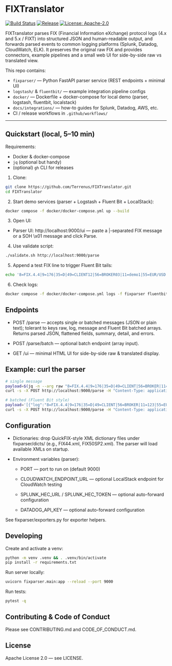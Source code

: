 # FIXTranslator

[![Build Status](https://github.com/Terrenus/FIXTranslator/actions/workflows/ci.yml/badge.svg)](https://github.com/Terrenus/FIXTranslator/actions/workflows/ci.yml)
[![Release](https://img.shields.io/github/v/release/Terrenus/FIXTranslator)](https://github.com/Terrenus/FIXTranslator/releases)
[![License: Apache-2.0](https://img.shields.io/badge/License-Apache%202.0-blue.svg)](./LICENSE)

FIXTranslator parses FIX (Financial Information eXchange) protocol logs (4.x and 5.x / FIXT) into structured JSON and human-readable output, and forwards parsed events to common logging platforms (Splunk, Datadog, CloudWatch, ELK). It preserves the original raw FIX and provides connectors, example pipelines and a small web UI for side-by-side raw vs translated view.

This repo contains:
- `fixparser/` — Python FastAPI parser service (REST endpoints + minimal UI)
- `logstash/` & `fluentbit/` — example integration pipeline configs
- `docker/` — Dockerfile + docker-compose for local demo (parser, logstash, fluentbit, localstack)
- `docs/integrations/` — how-to guides for Splunk, Datadog, AWS, etc.
- CI / release workflows in `.github/workflows/`

---

## Quickstart (local, 5–10 min)

Requirements:
- Docker & docker-compose
- `jq` (optional but handy)
- (optional) `gh` CLI for releases

1. Clone:  

```bash
git clone https://github.com/Terrenus/FIXTranslator.git
cd FIXTranslator
```

2. Start demo services (parser + Logstash + Fluent Bit + LocalStack):

```bash
docker compose -f docker/docker-compose.yml up --build
```

3. Open UI:

- Parser UI: http://localhost:9000/ui — paste a |-separated FIX message or a SOH \x01 message and click Parse.

4. Use validate script:

```bash
./validate.sh http://localhost:9000/parse
```

5. Append a test FIX line to trigger Fluent Bit tails:

```bash
echo '8=FIX.4.4|9=176|35=D|49=CLIENT12|56=BROKER03|11=demo1|55=EUR/USD|54=1|38=1000|40=2|44=1.1850|60=20250929-12:00:00|10=000|' >> sample_fix_messages.txt
```

6. Check logs:

```bash
docker compose -f docker/docker-compose.yml logs -f fixparser fluentbit logstash
```

## Endpoints

- POST /parse — accepts single or batched messages (JSON or plain text); tolerant to keys raw, log, message and Fluent Bit batched arrays. Returns parsed JSON, flattened fields, summary, detail, and errors.

- POST /parse/batch — optional batch endpoint (array input).

- GET /ui — minimal HTML UI for side-by-side raw & translated display.

## Example: curl the parser

```bash
# single message
payload=$(jq -n --arg raw "8=FIX.4.4|9=176|35=D|49=CLIENT|56=BROKER|11=123|55=EUR/USD|54=1|38=1000|40=2|44=1.13|60=20250929-12:00:00|10=000|" '{"raw":$raw}')
curl -s -X POST http://localhost:9000/parse -H "Content-Type: application/json" -d "$payload" | jq

# batched (Fluent Bit style)
payload='[{"log":"8=FIX.4.4|9=176|35=D|49=CLIENT|56=BROKER|11=123|55=EUR/USD|54=1|38=1000|40=2|44=1.13|60=20250929-12:00:00|10=000|"}]'
curl -s -X POST http://localhost:9000/parse -H "Content-Type: application/json" -d "$payload" | jq
```

## Configuration

- Dictionaries: drop QuickFIX-style XML dictionary files under fixparser/dicts/ (e.g., FIX44.xml, FIX50SP2.xml). The parser will load available XMLs on startup.

- Environment variables (parser):

    - PORT — port to run on (default 9000)

    - CLOUDWATCH_ENDPOINT_URL — optional LocalStack endpoint for CloudWatch testing

    - SPLUNK_HEC_URL / SPLUNK_HEC_TOKEN — optional auto-forward configuration

    - DATADOG_API_KEY — optional auto-forward configuration

See fixparser/exporters.py for exporter helpers.

## Developing

Create and activate a venv:

```bash
python -m venv .venv && . .venv/bin/activate
pip install -r requirements.txt
```

Run server locally:

```bash
uvicorn fixparser.main:app --reload --port 9000
```

Run tests:

```bash
pytest -q
```

## Contributing & Code of Conduct

Please see CONTRIBUTING.md and CODE_OF_CONDUCT.md.

## License

Apache License 2.0 — see LICENSE.